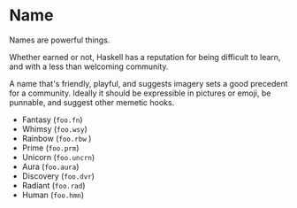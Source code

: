# Name

Names are powerful things.

Whether earned or not, Haskell has a reputation for being difficult to learn, and with a less than welcoming community.

A name that's friendly, playful, and suggests imagery sets a good precedent for a community. Ideally it should be expressible in pictures or emoji, be punnable, and suggest other memetic hooks.

* Fantasy \(`foo.fn`\)
* Whimsy \(`foo.wsy`\)
* Rainbow \(`foo.rbw` \)
* Prime \(`foo.prm`\)
* Unicorn \(`foo.uncrn`\)
* Aura \(`foo.aura`\)
* Discovery \(`foo.dvr`\)
* Radiant \(`foo.rad`\)
* Human \(`foo.hmn`\)

